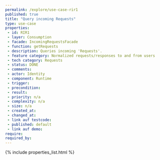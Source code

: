 ```yaml
---
permalink: /explore/use-case-rir1
published: true
title: "Query incoming Requests"
type: use-case
properties:
 - id: RIR1
 - layer: Consumption
 - facade: IncomingRequestsFacade
 - function: getRequests
 - description: Queries incoming 'Requests'.
 - feature category: Normalized requests/responses to and from users
 - tech category: Requests
 - status: DONE
 - comments: 
 - actor: Identity
 - component: Runtime
 - trigger: 
 - precondition: 
 - result: 
 - priority: n/a
 - complexity: n/a
 - size: n/a
 - created_at: 
 - changed_at: 
 - link auf testcode: 
 - published: default
 - link auf demo: 
require:
required_by:
---
```

{% include properties_list.html %}
